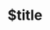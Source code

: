 ---
title: $title
second_title: Aspose.OMR untuk Referensi .NET API
description: $description
type: docs
weight: $weight
url: /id/net/$ref/
---